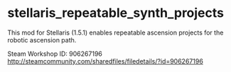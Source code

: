 # stellaris_repeatable_synth_projects
This mod for Stellaris (1.5.1) enables repeatable ascension projects for the robotic ascension path.

Steam Workshop ID: 906267196
http://steamcommunity.com/sharedfiles/filedetails/?id=906267196
